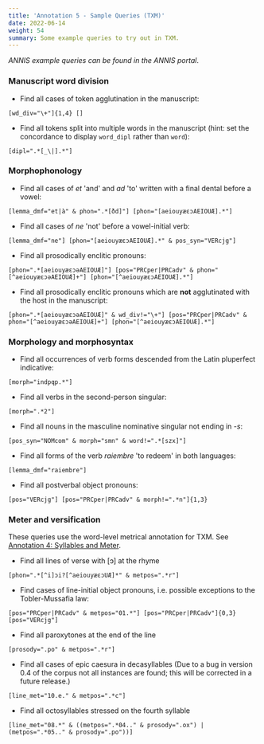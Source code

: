 ```yaml
---
title: 'Annotation 5 - Sample Queries (TXM)'
date: 2022-06-14
weight: 54
summary: Some example queries to try out in TXM.
---
```


_ANNIS example queries can be found in the ANNIS portal_.

### Manuscript word division

+ Find all cases of token agglutination in the manuscript:
```cqp
[wd_div="\+"]{1,4} []
```

+ Find all tokens split into multiple words in the manuscript (hint: set the concordance to display `word_dipl` rather than `word`):
```cqp
[dipl=".*[_\|].*"]
```

### Morphophonology

+ Find all cases of _et_ 'and' and _ad_ 'to' written with a final dental before a vowel:
```cqp
[lemma_dmf="et|à" & phon=".*[ðd]"] [phon="[aeiouyæɛɔAEIOUÆ].*"]
```
+ Find all cases of _ne_ 'not' before a vowel-initial verb:
```cqp
[lemma_dmf="ne"] [phon="[aeiouyæɛɔAEIOUÆ].*" & pos_syn="VERcjg"]
```
+ Find all prosodically enclitic pronouns:
```cqp
[phon=".*[aeiouyæɛɔəAEIOUÆ]"] [pos="PRCper|PRCadv" & phon="[^aeiouyæɛɔəAEIOUÆ]+"] [phon="[^aeiouyæɛɔAEIOUÆ].*"]
```

+ Find all prosodically enclitic pronouns which are __not__ agglutinated with the host in the manuscript:
```cqp
[phon=".*[aeiouyæɛɔəAEIOUÆ]" & wd_div!="\+"] [pos="PRCper|PRCadv" & phon="[^aeiouyæɛɔəAEIOUÆ]+"] [phon="[^aeiouyæɛɔAEIOUÆ].*"]
```

### Morphology and morphosyntax

+ Find all occurrences of verb forms descended from the Latin pluperfect indicative:
```cqp
[morph="indpqp.*"]
```

+ Find all verbs in the second-person singular:
```cqp
[morph=".*2"]
```

+ Find all nouns in the masculine nominative singular not ending in _-s_:
```cqp
[pos_syn="NOMcom" & morph="smn" & word!=".*[szx]"]
```

+ Find all forms of the verb _raiembre_ 'to redeem' in both languages:
```cqp
[lemma_dmf="raiembre"]
```

+ Find all postverbal object pronouns:
```cqp
[pos="VERcjg"] [pos="PRCper|PRCadv" & morph!=".*n"]{1,3}
```

### Meter and versification

These queries use the word-level metrical annotation for TXM.
See [Annotation 4: Syllables and Meter](/docs/annotation-sylls#4-the-txm-version).

+ Find all lines of verse with \[ɔ\] at the rhyme
```cqp
[phon=".*[^i]ɔi?[^aeiouyæɛɔUÆ]*" & metpos=".*r"] 
```

+ Find cases of line-initial object pronouns, i.e. possible exceptions to the Tobler-Mussafia law:
```cqp
[pos="PRCper|PRCadv" & metpos="01.*"] [pos="PRCper|PRCadv"]{0,3} [pos="VERcjg"]
```

+ Find all paroxytones at the end of the line
```cqp
[prosody=".po" & metpos=".*r"]
```

+ Find all cases of epic caesura in decasyllables
(Due to a bug in version 0.4 of the corpus not all instances are found; this will be corrected
in a future release.)
```cqp
[line_met="10.e." & metpos=".*c"]
```

+ Find all octosyllables stressed on the fourth syllable
```cqp
[line_met="08.*" & ((metpos=".*04.." & prosody=".ox") | (metpos=".*05.." & prosody=".po"))]
```
